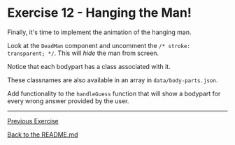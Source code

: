# Exercise 12 - Hanging the Man!

Finally, it's time to implement the animation of the hanging man.

Look at the `DeadMan` component and uncomment the `/* stroke: transparent; */`. This will _hide_ the man from screen.

Notice that each bodypart has a class associated with it.

These classnames are also available in an array in `data/body-parts.json`.

Add functionality to the `handleGuess` function that will show a bodypart for every wrong answer provided by the user.

---

[Previous Exercise](./exercise-11.md)

[Back to the README.md](../README.md)